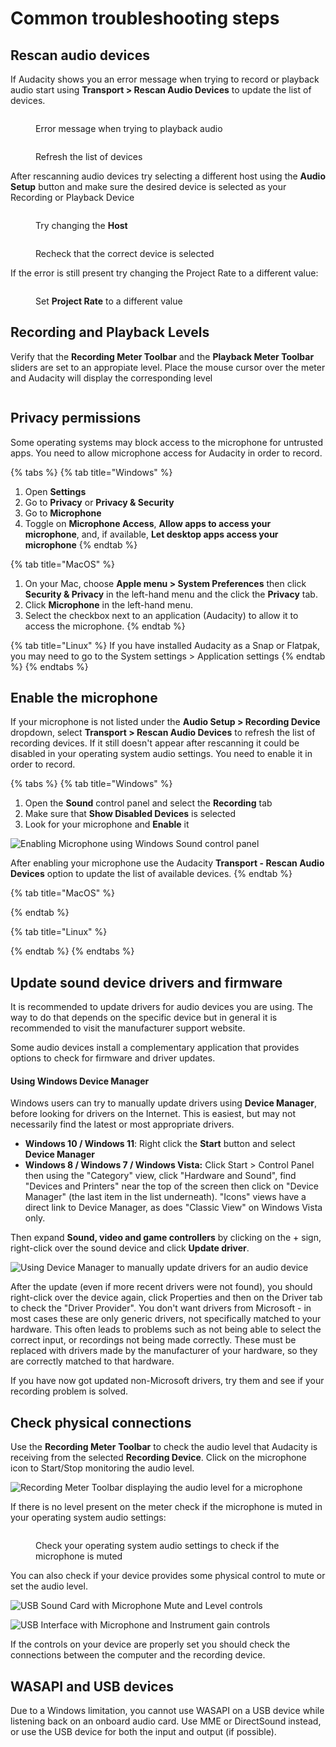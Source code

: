 # Common troubleshooting steps

## Rescan audio devices

If Audacity shows you an error message when trying to record or playback audio start using **Transport > Rescan Audio Devices** to update the list of devices.

<div>

<figure><img src="../.gitbook/assets/image (2).png" alt=""><figcaption><p>Error message when trying to playback audio</p></figcaption></figure>

 

<figure><img src="../.gitbook/assets/Rescan Audio Devices.png" alt=""><figcaption><p>Refresh the list of devices</p></figcaption></figure>

</div>

After rescanning audio devices try selecting a different host using the **Audio Setup** button and make sure the desired device is selected as your Recording or Playback Device

<div>

<figure><img src="../.gitbook/assets/Audio Setup Host MME (1).png" alt=""><figcaption><p>Try changing the <strong>Host</strong></p></figcaption></figure>

 

<figure><img src="../.gitbook/assets/Audio Setup Playback Device.png" alt=""><figcaption><p>Recheck that the correct device is selected</p></figcaption></figure>

</div>

If the error is still present try changing the Project Rate to a different value:

<figure><img src="../.gitbook/assets/image (1) (3).png" alt=""><figcaption><p>Set <strong>Project Rate</strong> to a different value</p></figcaption></figure>

## Recording and Playback Levels

Verify that the **Recording Meter Toolbar** and the **Playback Meter Toolbar** sliders are set to an appropiate level.  Place the mouse cursor over the meter and Audacity will display the corresponding level

<figure><img src="../.gitbook/assets/image (1).png" alt=""><figcaption></figcaption></figure>

## Privacy permissions

Some operating systems may block access to the microphone for untrusted apps. You need to allow microphone access for Audacity in order to record.&#x20;

{% tabs %}
{% tab title="Windows" %}
1. Open **Settings**
2. Go to **Privacy** or **Privacy & Security**
3. Go to **Microphone**
4. Toggle on **Microphone Access**, **Allow apps to access your microphone**, and, if available, **Let desktop apps access your microphone**
{% endtab %}

{% tab title="MacOS" %}
1. On your Mac, choose **Apple menu > System Preferences** then click **Security & Privacy** in the left-hand menu and the click the **Privacy** tab.
2. Click **Microphone** in the left-hand menu.
3. Select the checkbox next to an application (Audacity) to allow it to access the microphone.
{% endtab %}

{% tab title="Linux" %}
If you have installed Audacity as a Snap or Flatpak, you may need to go to the System settings > Application settings
{% endtab %}
{% endtabs %}

## Enable the microphone

If your microphone is not listed under the **Audio Setup > Recording Device** dropdown, select **Transport > Rescan Audio Devices** to refresh the list of recording devices.  If it still doesn't appear after rescanning it could be disabled in your operating system audio settings. You need to enable it in order to record.

{% tabs %}
{% tab title="Windows" %}
1. Open the **Sound** control panel and select the **Recording** tab
2. Make sure that **Show Disabled Devices** is selected
3. Look for your microphone and **Enable** it

![Enabling Microphone using Windows Sound control panel](<../.gitbook/assets/Recording #3.gif>)

After enabling your microphone use the Audacity **Transport - Rescan Audio Devices** option to update the list of available devices.
{% endtab %}

{% tab title="MacOS" %}

{% endtab %}

{% tab title="Linux" %}

{% endtab %}
{% endtabs %}

## Update sound device drivers and firmware

It is recommended to update drivers for audio devices you are using.  The way to do that depends on the specific device but in general it is recommended to visit the manufacturer support website.

Some audio devices install a complementary application that provides options to check for firmware and driver updates.&#x20;

#### Using Windows Device Manager

Windows users can try to manually update drivers using **Device Manager**, before looking for drivers on the Internet. This is easiest, but may not necessarily find the latest or most appropriate drivers.

* **Windows 10 / Windows 11**: Right click the **Start** button and select **Device Manager**
* **Windows 8 / Windows 7 / Windows Vista:** Click Start > Control Panel then using the "Category" view, click "Hardware and Sound", find "Devices and Printers" near the top of the screen then click on "Device Manager" (the last item in the list underneath). "Icons" views have a direct link to Device Manager, as does "Classic View" on Windows Vista only.

Then expand **Sound, video and game controllers** by clicking on the + sign, right-click over the sound device and click **Update driver**.

![Using Device Manager to manually update drivers for an audio device](<../.gitbook/assets/Device Manager - Manually update driver.png>)

After the update (even if more recent drivers were not found), you should right-click over the device again, click Properties and then on the Driver tab to check the "Driver Provider". You don't want drivers from Microsoft - in most cases these are only generic drivers, not specifically matched to your hardware. This often leads to problems such as not being able to select the correct input, or recordings not being made correctly. These must be replaced with drivers made by the manufacturer of your hardware, so they are correctly matched to that hardware.

If you have now got updated non-Microsoft drivers, try them and see if your recording problem is solved.

## Check physical connections

Use the **Recording Meter** **Toolbar** to check the audio level that Audacity is receiving from the selected **Recording Device**.  Click on the microphone icon to Start/Stop monitoring the audio level.

![Recording Meter Toolbar displaying the audio level for a microphone](<../.gitbook/assets/Recording Meter Toolbar Monitoring.png>)

If there is no level present on the meter check if the microphone is muted in your operating system audio settings:

<figure><img src="../.gitbook/assets/image.png" alt=""><figcaption><p>Check your operating system audio settings to check if the microphone is muted</p></figcaption></figure>

You can also check if your device provides some physical control to mute or set the audio level.

![USB Sound Card with Microphone Mute and Level controls](<../.gitbook/assets/USB Sound Card Microphone mute control (1).jpg>)

![USB Interface with Microphone and Instrument gain controls](<../.gitbook/assets/USB Interface Gain Control.jpg>)

If the controls on your device are properly set you should check the connections between the computer and the recording device.

## WASAPI and USB devices

Due to a Windows limitation, you cannot use WASAPI on a USB device while listening back on an onboard audio card. Use MME or DirectSound instead, or use the USB device for both the input and output (if possible).
